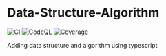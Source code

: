 # Data-Structure-Algorithm

![CI](https://github.com/senapatisantosh/Data-Structure-Algorithm/actions/workflows/ci.yml/badge.svg)
[![CodeQL](https://github.com/senapatisantosh/Data-Structure-Algorithm/actions/workflows/codeql-analysis.yml/badge.svg)](https://github.com/senapatisantosh/Data-Structure-Algorithm/actions/workflows/codeql-analysis.yml)
[![Coverage](./coverage/badge-lines.svg)](./coverage/badge-lines.svg)

Adding data structure and algorithm using typescript
